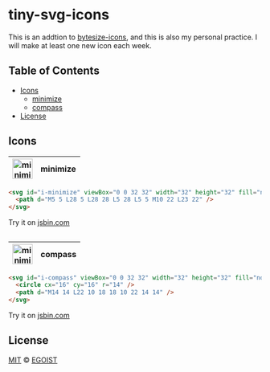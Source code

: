 # tiny-svg-icons

This is an addtion to [bytesize-icons](https://github.com/danklammer/bytesize-icons), and this is also my personal practice. I will make at least one new icon each week.

## Table of Contents

<!-- toc -->

- [Icons](#icons)
  * [minimize](#minimize)
  * [compass](#compass)
- [License](#license)

<!-- tocstop -->

## Icons

<img src="https://cdn.rawgit.com/egoist/tiny-svg-icons/master/dist/minimize.svg" alt="minimize" width="40" />|minimize
---|---

```html
<svg id="i-minimize" viewBox="0 0 32 32" width="32" height="32" fill="none" stroke="currentcolor" stroke-linecap="round" stroke-linejoin="round" stroke-width="4.25%">
  <path d="M5 5 L28 5 L28 28 L5 28 L5 5 M10 22 L23 22" />
</svg>
```

Try it on [jsbin.com](http://jsbin.com/qafexet/edit?html,output)


##

<img src="https://cdn.rawgit.com/egoist/tiny-svg-icons/master/dist/compass.svg" alt="minimize" width="40" />|compass
---|---

```html
<svg id="i-compass" viewBox="0 0 32 32" width="32" height="32" fill="none" stroke="currentcolor" stroke-linecap="round" stroke-linejoin="round" stroke-width="4.25%">
  <circle cx="16" cy="16" r="14" />
  <path d="M14 14 L22 10 18 18 10 22 14 14" />
</svg>
```

Try it on [jsbin.com](http://jsbin.com/zepaqov/edit?html,output)

## License

[MIT](https://egoist.mit-license.org/) &copy; [EGOIST](https://github.com/egoist)
